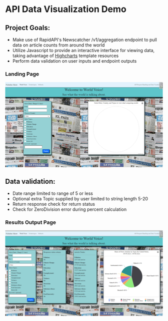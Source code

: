 # API Data Visualization Demo

## Project Goals:
- Make use of RapidAPI's Newscatcher /v1/aggregation endpoint to pull data on article counts from around the world
- Utilize Javascript to provide an interactive interface for viewing data, taking advantage of [Highcharts](https://www.highcharts.com/demo/pie-drilldown) template resources
- Perform data validation on user inputs and endpoint outputs

### Landing Page
![Landing page for site](/newscatcher_api/static/img/Landing%20page.png)

## Data validation:
- Date range limited to range of 5 or less
- Optional extra Topic supplied by user limited to string length 5-20
- Return response check for return status
- Check for ZeroDivision error during percent calculation

### Results Output Page
![Results from search](/newscatcher_api/static/img/Output%20example.png)
